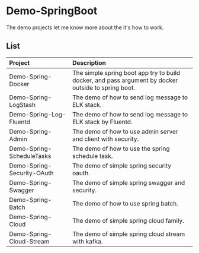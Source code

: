 # Demo-SpringBoot
The demo projects let me know more about the it's how to work.

## List

| Project | Description |
|:------ |:----------- |
| Demo-Spring-Docker | The simple spring boot app try to build docker, and pass argument by docker outside to spring boot. |
| Demo-Spring-LogStash | The demo of how to send log message to ELK stack. |
| Demo-Spring-Log-Fluentd | The demo of how to send log message to ELK stack by Fluentd. |
| Demo-Spring-Admin | The demo of how to use admin server and client with security. |
| Demo-Spring-ScheduleTasks | The demo of how to use the spring schedule task. |
| Demo-Spring-Security-OAuth | The demo of simple spring security oauth. |
| Demo-Spring-Swagger | The demo of simple spring swagger and security. |
| Demo-Spring-Batch | The demo of how to use spring batch. |
| Demo-Spring-Cloud | The demo of simple spring cloud family. |
| Demo-Spring-Cloud-Stream | The demo of simple spring cloud stream with kafka. |
